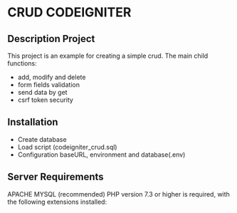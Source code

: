 # CRUD CODEIGNITER

## Description Project

This project is an example for creating a simple crud. The main child functions:

- add, modify and delete
- form fields validation
- send data by get
- csrf token security

## Installation

- Create database
- Load script (codeigniter_crud.sql)
- Configuration baseURL, environment and database(.env)

## Server Requirements
APACHE
MYSQL (recommended)
PHP version 7.3 or higher is required, with the following extensions installed:
